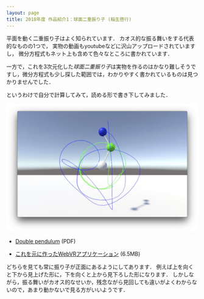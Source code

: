 ```yaml
---
layout: page
title: 2018年度 作品紹介1：球面二重振り子 (稲生啓行)
---
```

平面を動く二重振り子はよく知られています．
カオス的な振る舞いをする代表的なものの1つで，
実物の動画もyoutubeなどに沢山アップロードされていますし，
微分方程式もネット上も含めて色々なところに書かれています．

一方で，これを3次元化した<em>球面二重振り子</em>は実物を作るのはかなり難しそうですし，微分方程式も少し探した範囲では，わかりやすく書かれているものは見つかりませんでした．

というわけで自分で計算してみて，読める形で書き下してみました．

![球面二重振り子](/images/2018/DoubleSphericalPendulum.png)

* [Double pendulum](https://www.math.kyoto-u.ac.jp/~inou/preprint/doublependulum.pdf) (PDF)

* [これを元に作ったWebVRアプリケーション](https://www.math.kyoto-u.ac.jp/~inou/webvr/DoubleSphericalPendulum/) (6.5MB)

どちらを見ても常に振り子が正面にあるようにしてあります． 例えば上を向くと下から見上げた形に，下を向くと上から見下ろした形になります． しかしながら，振る舞いがカオス的なせいか，残念ながら見回しても違いがよくわからないので，あまり動かないで見る方がいいようです．